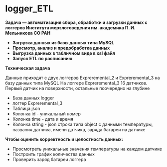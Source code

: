 # logger_ETL
**Задача — автоматизация сбора, обработки и загрузки данных с логгеров Института мерзлотоведения им. академика П. И. Мельникова СО РАН**

- **Загрузка данных из базы данных типа MySQL** 
- **Просмотр, анализ и предобработка данных**
- **Выгрузка данных в табличном виде в xsl файл**
- **Запуск ETL по расписанию**

**Техническая задача**

Данные приходят с двух логгеров Expreremental_2 и Expreremental_3 на базу данных типа MySQL
На логгере Expreremental_3 16 датчиков. Первый датчик на поверхности, остальные поочередно на глубине

 - База данных logger
 - логгер Expreremental_3
 - Таблица json
  - Колонка id - уникальный номер 
  - Колонка time - дата и время
  - Колонка string - json строка типа object с данными температуры, названия датчика, имени датчика, заряда батареи на датчике

**Чтобы оценить корректность и целостность данных:**

- Просмотреть уникальные значения температуры на каждом датчике
- Построить график количества данных 
- Проверить заряд батареи логгера
